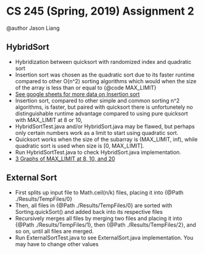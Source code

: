 # CS 245 (Spring, 2019) Assignment 2
@author Jason Liang


## HybridSort
* Hybridization between quicksort with randomized index and quadratic sort
* Insertion sort was chosen as the quadratic sort due to its faster runtime compared to other O(n^2) sorting algorithms
which would when the size of the array is less than or equal to {@code MAX_LIMIT}
* [See google sheets for more data on Insertion sort](https://docs.google.com/spreadsheets/u/1/d/15ewFukHKzX-k4qXkG9Co_vuDtdN1jh1fTLcg1JW4whs/edit?usp=drive_web&ouid=108260742411014476318)
* Insertion sort, compared to other simple and common sorting n^2 algorithms, is faster, but paired with quicksort
there is unfortunetely no distinguishable runtime advantage compared to using pure quicksort with MAX_LIMIT at 8 or 10,
* HybridSortTest.java and/or HybridSort.java may be flawed, but perhaps only certain numbers work as a limit to start using
quadratic sort.
* Quicksort works when the size of the subarray is (MAX_LIMIT, inf),
while quadratic sort is used when size is [0, MAX_LIMIT].
* Run HybridSortTest.java to check HybridSort.java implementation.
* [3 Graphs of MAX_LIMIT at 8, 10, and 20](https://docs.google.com/spreadsheets/d/1z47XZFkWiQFQCuW-4UbO4_WVLb9B7CxVBEtJ6s9fEcM/edit?usp=sharing)


## External Sort
* First splits up input file to Math.ceil(n/k) files, placing it into {@Path ./Results/TempFiles/0}
* Then, all files in {@Path ./Results/TempFiles/0} are sorted with Sorting.quickSort() and added back into its respective files
* Recursively merges all files by merging two files and placing it into {@Path ./Results/TempFiles/1},
then {@Path ./Results/TempFiles/2}, and so on, until all files are merged.
* Run ExternalSortTest.java to see ExternalSort.java implementation. You may have to change other values